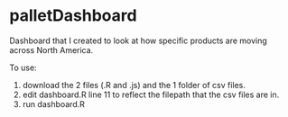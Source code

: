 # palletDashboard
Dashboard that I created to look at how specific products are moving across North America.

To use:
1) download the 2 files (.R and .js) and the 1 folder of csv files.
2) edit dashboard.R line 11 to reflect the filepath that the csv files are in.
3) run dashboard.R
